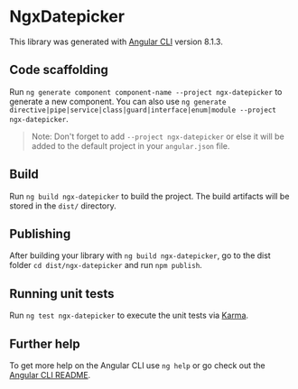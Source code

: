 # NgxDatepicker

This library was generated with [Angular CLI](https://github.com/angular/angular-cli) version 8.1.3.

## Code scaffolding

Run `ng generate component component-name --project ngx-datepicker` to generate a new component. You can also use `ng generate directive|pipe|service|class|guard|interface|enum|module --project ngx-datepicker`.
> Note: Don't forget to add `--project ngx-datepicker` or else it will be added to the default project in your `angular.json` file. 

## Build

Run `ng build ngx-datepicker` to build the project. The build artifacts will be stored in the `dist/` directory.

## Publishing

After building your library with `ng build ngx-datepicker`, go to the dist folder `cd dist/ngx-datepicker` and run `npm publish`.

## Running unit tests

Run `ng test ngx-datepicker` to execute the unit tests via [Karma](https://karma-runner.github.io).

## Further help

To get more help on the Angular CLI use `ng help` or go check out the [Angular CLI README](https://github.com/angular/angular-cli/blob/master/README.md).
